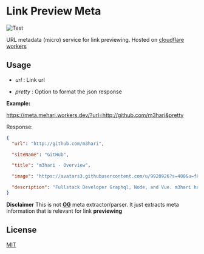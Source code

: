 # Link Preview Meta

![Test](https://github.com/m3hari/link-preview-meta/workflows/Tests/badge.svg)

URL metadata (micro) service for link previewing.
Hosted on [cloudflare workers](https://workers.cloudflare.com/)

## Usage

- _url_ : Link url

- _pretty_ : Option to format the json response

**Example:**

https://meta.mehari.workers.dev/?url=http://github.com/m3hari&pretty

Response:

```json
{
  "url": "http://github.com/m3hari",

  "siteName": "GitHub",

  "title": "m3hari - Overview",

  "image": "https://avatars3.githubusercontent.com/u/9920926?s=400&u=f858860918953de6367e906655ea9b93fce019e7&v=4",

  "description": "Fullstack Developer Graphql, Node, and Vue. m3hari has 31 repositories available. Follow their code on GitHub."
}
```

**Disclaimer**
This is not **[OG](https://ogp.me/)** meta extractor/parser. It just extracts meta information that is relevant for link **previewing**

## License

[MIT](LICENSE)
